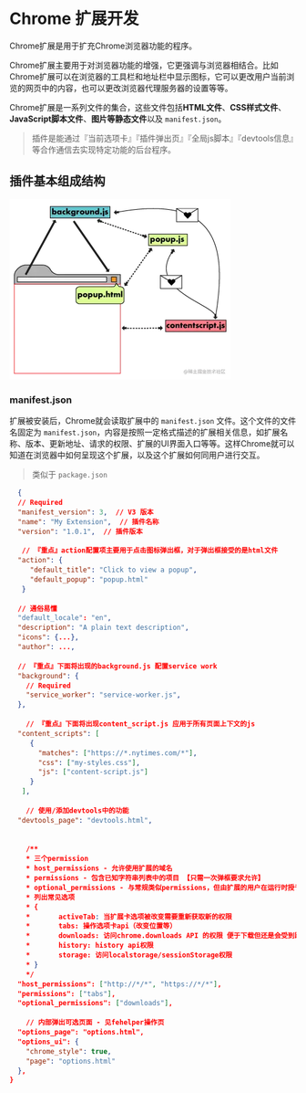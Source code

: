 # Chrome 扩展开发

Chrome扩展是用于扩充Chrome浏览器功能的程序。

Chrome扩展主要用于对浏览器功能的增强，它更强调与浏览器相结合。比如Chrome扩展可以在浏览器的工具栏和地址栏中显示图标，它可以更改用户当前浏览的网页中的内容，也可以更改浏览器代理服务器的设置等等。

Chrome扩展是一系列文件的集合，这些文件包括**HTML文件**、**CSS样式文件**、**JavaScript脚本文件**、**图片等静态文件**以及 `manifest.json`。

> 插件是能通过『当前选项卡』『插件弹出页』『全局js脚本』『devtools信息』等合作通信去实现特定功能的后台程序。

## 插件基本组成结构

![chrome_ext_jiagou](./image/chrome_ext_jiagou.jpg)

### manifest.json

扩展被安装后，Chrome就会读取扩展中的 `manifest.json` 文件。这个文件的文件名固定为 `manifest.json`，内容是按照一定格式描述的扩展相关信息，如扩展名称、版本、更新地址、请求的权限、扩展的UI界面入口等等。这样Chrome就可以知道在浏览器中如何呈现这个扩展，以及这个扩展如何同用户进行交互。

> 类似于 `package.json`

```json
  {
  // Required
  "manifest_version": 3,  // V3 版本
  "name": "My Extension",  // 插件名称
  "version": "1.0.1",  // 插件版本

   // 『重点』action配置项主要用于点击图标弹出框，对于弹出框接受的是html文件
  "action": {
     "default_title": "Click to view a popup",
   	 "default_popup": "popup.html"
   }
    
  // 通俗易懂
  "default_locale": "en",
  "description": "A plain text description",
  "icons": {...},
  "author": ...,

  // 『重点』下面将出现的background.js 配置service work
  "background": {
    // Required
    "service_worker": "service-worker.js",
  },

    // 『重点』下面将出现content_script.js 应用于所有页面上下文的js
  "content_scripts": [
     {
       "matches": ["https://*.nytimes.com/*"],
       "css": ["my-styles.css"],
       "js": ["content-script.js"]
     }
   ],

    // 使用/添加devtools中的功能
  "devtools_page": "devtools.html",


    /**
    * 三个permission
    * host_permissions - 允许使用扩展的域名
    * permissions - 包含已知字符串列表中的项目 【只需一次弹框要求允许】
    * optional_permissions - 与常规类似permissions，但由扩展的用户在运行时授予，而不是提前授予【安全】
    * 列出常见选项
    * {
    *		activeTab: 当扩展卡选项被改变需要重新获取新的权限
    *		tabs: 操作选项卡api（改变位置等）
    *		downloads: 访问chrome.downloads API 的权限 便于下载但还是会受到跨域影响
    *		history: history api权限
    *		storage: 访问localstorage/sessionStorage权限
    * }
    */
  "host_permissions": ["http://*/*", "https://*/*"],
  "permissions": ["tabs"],
  "optional_permissions": ["downloads"],

    // 内部弹出可选页面 - 见fehelper操作页
  "options_page": "options.html",
  "options_ui": {
    "chrome_style": true,
    "page": "options.html"
  },
}
```